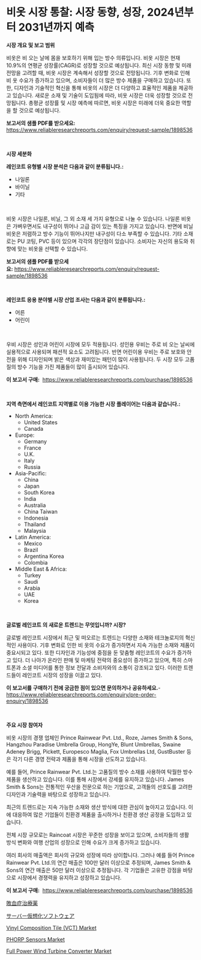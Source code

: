 <p><h1>비옷 시장 통찰: 시장 동향, 성장, 2024년부터 2031년까지 예측</h1></p><p><strong>시장 개요 및 보고 범위</strong></p>
<p><p>비옷은 비 오는 날에 몸을 보호하기 위해 입는 방수 의류입니다. 비옷 시장은 현재 10.9%의 연평균 성장률(CAGR)로 성장할 것으로 예상됩니다. 최신 시장 동향 및 미래 전망을 고려할 때, 비옷 시장은 계속해서 성장할 것으로 전망됩니다. 기후 변화로 인해 비 옷 수요가 증가하고 있으며, 소비자들이 더 많은 방수 제품을 구매하고 있습니다. 또한, 디자인과 기술적인 혁신을 통해 비옷의 시장은 더 다양하고 효율적인 제품을 제공하고 있습니다. 새로운 소재 및 기술이 도입됨에 따라, 비옷 시장은 더욱 성장할 것으로 전망됩니다. 총평균 성장률 및 시장 예측에 따르면, 비옷 시장은 미래에 더욱 중요한 역할을 할 것으로 예상됩니다.</p></p>
<p><strong>보고서의 샘플 PDF를 받으세요:</strong> <a href="https://www.reliableresearchreports.com/enquiry/request-sample/1898536">https://www.reliableresearchreports.com/enquiry/request-sample/1898536</a></p>
<p>&nbsp;</p>
<p><strong>시장 세분화</strong></p>
<p><strong>레인코트 유형별 시장 분석은 다음과 같이 분류됩니다.:</strong></p>
<p><ul><li>나일론</li><li>바이닐</li><li>기타</li></ul></p>
<p>&nbsp;</p>
<p><p>비옷 시장은 나일론, 비닐, 그 외 소재 세 가지 유형으로 나눌 수 있습니다. 나일론 비옷은 가벼우면서도 내구성이 뛰어나 고급 감이 있는 특징을 가지고 있습니다. 반면에 비닐 비옷은 저렴하고 방수 기능이 뛰어나지만 내구성이 다소 부족할 수 있습니다. 기타 소재로는 PU 코팅, PVC 등이 있으며 각각의 장단점이 있습니다. 소비자는 자신의 용도와 취향에 맞는 비옷을 선택할 수 있습니다.</p></p>
<p><strong>보고서의 샘플 PDF를 받으세요:</strong>&nbsp;<a href="https://www.reliableresearchreports.com/enquiry/request-sample/1898536">https://www.reliableresearchreports.com/enquiry/request-sample/1898536</a></p>
<p>&nbsp;</p>
<p><strong> 레인코트 응용 분야별 시장 산업 조사는 다음과 같이 분류됩니다.:</strong></p>
<p><ul><li>어른</li><li>어린이</li></ul></p>
<p>&nbsp;</p>
<p><p>우비 시장은 성인과 어린이 시장에 모두 적용됩니다. 성인용 우비는 주로 비 오는 날씨에 실용적으로 사용되며 패션적 요소도 고려됩니다. 반면 어린이용 우비는 주로 보호와 안전을 위해 디자인되며 밝은 색상과 재미있는 패턴이 많이 사용됩니다. 두 시장 모두 고품질의 방수 기능을 가진 제품들이 많이 출시되어 있습니다.</p></p>
<p><strong>이 보고서 구매:</strong>&nbsp; <a href="https://www.reliableresearchreports.com/purchase/1898536">https://www.reliableresearchreports.com/purchase/1898536</a></p>
<p>&nbsp;</p>
<p><strong>지역 측면에서 레인코트 지역별로 이용 가능한 시장 플레이어는 다음과 같습니다.:</strong></p>
<p><ul>
    <li>
        North America:
        <ul>
            <li>United States</li>
            <li>Canada</li>
        </ul>
    </li>
    <li>
        Europe:
        <ul>
            <li>Germany</li>
            <li>France</li>
            <li>U.K.</li>
            <li>Italy</li>
            <li>Russia</li>
        </ul>
    </li>
    <li>
        Asia-Pacific:
        <ul>
            <li>China</li>
            <li>Japan</li>
            <li>South Korea</li>
            <li>India</li>
            <li>Australia</li>
            <li>China Taiwan</li>
            <li>Indonesia</li>
            <li>Thailand</li>
            <li>Malaysia</li>
        </ul>
    </li>
    <li>
        Latin America:
        <ul>
            <li>Mexico</li>
            <li>Brazil</li>
            <li>Argentina Korea</li>
            <li>Colombia</li>
        </ul>
    </li>
    <li>
        Middle East & Africa:
        <ul>
            <li>Turkey</li>
            <li>Saudi</li>
            <li>Arabia</li>
            <li>UAE</li>
            <li>Korea</li>
        </ul>
    </li>
    </ul></p>
<p>&nbsp;</p>
<p><strong>글로벌 레인코트 의 새로운 트렌드는 무엇입니까? 시장?</strong></p>
<p><p>글로벌 레인코트 시장에서 최근 및 떠오르는 트렌드는 다양한 소재와 테크놀로지의 혁신적인 사용이다. 기후 변화로 인한 비 옷의 수요가 증가하면서 지속 가능한 소재와 제품이 중요시되고 있다. 또한 디자인과 기능성에 중점을 둔 맞춤형 레인코트의 수요가 증가하고 있다. 더 나아가 온라인 판매 및 마케팅 전략의 중요성이 증가하고 있으며, 특히 스마트폰과 소셜 미디어를 통한 정보 전달과 소비자와의 소통이 강조되고 있다. 이러한 트렌드들이 레인코트 시장의 성장을 이끌고 있다.</p></p>
<p><strong>이 보고서를 구매하기 전에 궁금한 점이 있으면 문의하거나 공유하세요.</strong>- <a href="https://www.reliableresearchreports.com/enquiry/pre-order-enquiry/1898536">https://www.reliableresearchreports.com/enquiry/pre-order-enquiry/1898536</a></p>
<p>&nbsp;</p>
<p><strong>주요 시장 참여자</strong></p>
<p><p>비옷 시장의 경쟁 업체인 Prince Rainwear Pvt. Ltd., Roze, James Smith & Sons, Hangzhou Paradise Umbrella Group, HongYe, Blunt Umbrellas, Swaine Adeney Brigg, Pickett, Europesco Maglia, Fox Umbrellas Ltd, GustBuster 등은 각기 다른 경영 전략과 제품을 통해 시장을 선도하고 있습니다.</p><p>예를 들어, Prince Rainwear Pvt. Ltd.는 고품질의 방수 소재를 사용하여 탁월한 방수 제품을 생산하고 있습니다. 이를 통해 시장에서 강세를 유지하고 있습니다. James Smith & Sons는 전통적인 우산을 전문으로 하는 기업으로, 고객들의 선호도를 고려한 디자인과 기술력을 바탕으로 성장하고 있습니다.</p><p>최근의 트렌드로는 지속 가능한 소재와 생산 방식에 대한 관심이 높아지고 있습니다. 이에 대응하여 많은 기업들이 친환경 제품을 출시하거나 친환경 생산 공정을 도입하고 있습니다.</p><p>전체 시장 규모로는 Raincoat 시장은 꾸준한 성장을 보이고 있으며, 소비자들의 생활 방식 변화와 여행 산업의 성장으로 인해 수요가 크게 증가하고 있습니다.</p><p>여러 회사의 매출액은 회사의 규모와 성장에 따라 상이합니다. 그러나 예를 들어 Prince Rainwear Pvt. Ltd.의 연간 매출은 100만 달러 이상으로 추정되며, James Smith & Sons의 연간 매출은 50만 달러 이상으로 추정됩니다. 각 기업들은 고유한 강점을 바탕으로 시장에서 경쟁력을 유지하고 성장하고 있습니다.</p></p>
<p><strong>이 보고서 구매:</strong>&nbsp;&nbsp;<a href="https://www.reliableresearchreports.com/purchase/1898536">https://www.reliableresearchreports.com/purchase/1898536</a></p>
<p><p><a href="https://github.com/ksxzwxabcuynh011/Market-Research-Report-List-1/blob/main/6045177194560.md">敗血症治療薬</a></p><p><a href="https://github.com/mcbeesbxa270/Market-Research-Report-List-1/blob/main/9873298194561.md">サーバー仮想化ソフトウェア</a></p><p><a href="https://github.com/mahnoor2003/Market-Research-Report-List-3/blob/main/vinyl-composition-tile-vct-market.md">Vinyl Composition Tile (VCT) Market</a></p><p><a href="https://view.publitas.com/reportprime-1/phorp-sensors-market-research-report-provides-thorough-industry-overview-which-offers-an-in-depth-analysis-of-product-trends-and-new-market-divisions/">PHORP Sensors Market</a></p><p><a href="https://invited-way-688.notion.site/Full-Power-Wind-Turbine-Converter-Market-Size-Growth-Outlook-from-2024-to-2031-projecting-at-Marke-078a0a3ea1f8472389d98c71551761ff">Full Power Wind Turbine Converter Market</a></p></p>
